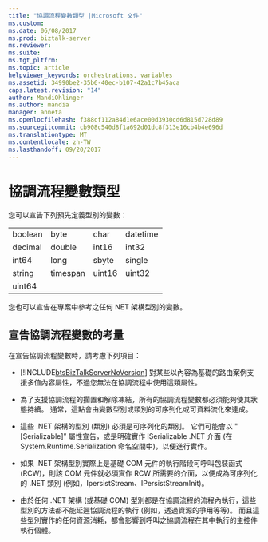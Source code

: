 ```yaml
---
title: "協調流程變數類型 |Microsoft 文件"
ms.custom: 
ms.date: 06/08/2017
ms.prod: biztalk-server
ms.reviewer: 
ms.suite: 
ms.tgt_pltfrm: 
ms.topic: article
helpviewer_keywords: orchestrations, variables
ms.assetid: 34990be2-35b6-40ec-b107-42a1c7b45aca
caps.latest.revision: "14"
author: MandiOhlinger
ms.author: mandia
manager: anneta
ms.openlocfilehash: f388cf112a84d1e6ace00d3930cd6d815d728d89
ms.sourcegitcommit: cb908c540d8f1a692d01dc8f313e16cb4b4e696d
ms.translationtype: MT
ms.contentlocale: zh-TW
ms.lasthandoff: 09/20/2017
---
```

# <a name="orchestration-variable-types"></a>協調流程變數類型
您可以宣告下列預先定義型別的變數：  
  
|||||  
|-|-|-|-|  
|boolean|byte|char|datetime|  
|decimal|double|int16|int32|  
|int64|long|sbyte|single|  
|string|timespan|uint16|uint32|  
|uint64||||  
  
 您也可以宣告在專案中參考之任何 NET 架構型別的變數。  
  
## <a name="considerations-for-declare-orchestration-variables"></a>宣告協調流程變數的考量  
 在宣告協調流程變數時，請考慮下列項目：  
  
-   [!INCLUDE[btsBizTalkServerNoVersion](../includes/btsbiztalkservernoversion-md.md)] 對某些以內容為基礎的路由案例支援多值內容屬性，不過您無法在協調流程中使用這類屬性。  
  
-   為了支援協調流程的擱置和解除凍結，所有的協調流程變數都必須能夠使其狀態持續。  通常，這點會由變數型別或類別的可序列化或可資料流化來達成。  
  
-   這些 .NET 架構的型別 (類別) 必須是可序列化的類別。  它們可能會以 "[Serializable]” 屬性宣告，或是明確實作 ISerializable .NET 介面 (在 System.Runtime.Serialization 命名空間中)，以便進行實作。  
  
-   如果 .NET 架構型別實際上是基礎 COM 元件的執行階段可呼叫包裝函式 (RCW)，則該 COM 元件就必須實作 RCW 所需要的介面，以便成為可序列化的 .NET 類別 (例如，IpersistStream、IPersistStreamInit)。  
  
-   由於任何 .NET 架構 (或基礎 COM) 型別都是在協調流程的流程內執行，這些型別的方法都不能延遲協調流程的執行 (例如，透過資源的爭用等等)。  而且這些型別實作的任何資源消耗，都會影響到呼叫之協調流程在其中執行的主控件執行個體。